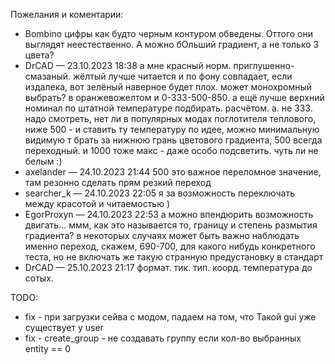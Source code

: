 Пожелания и коментарии:
- Bombino 
цифры как будто черным контуром обведены. Оттого они выглядят неестественно. 
А можно бОльший градиент, а не только 3 цвета?
- DrCAD — 23.10.2023 18:38
а мне красный норм. приглушенно-смазаный. жёлтый лучше читается и по фону совпадает, если издалека, вот зелёный наверное будет плох.
может монохромный выбрать? в оранжевожелтом
и 0-333-500-850. а ещё лучше верхний номинал по штатной температуре подбирать. расчётом.
а. не 333. надо смотреть, нет ли в популярных модах поглотителя теплового, ниже 500 - и ставить ту температуру
по идее, можно минимальную видимую т брать за нижнюю грань цветового градиента, 500 всегда переходный. и 1000 тоже макс - даже особо подсветить. чуть ли не белым :)
- axelander — 24.10.2023 21:44
500 это важное переломное значение, там резонно сделать прям резкий переход 
- searcher_k — 24.10.2023 22:05
я за возможность переключать между красотой и читаемостью )
- EgorProxyn — 24.10.2023 22:53
а можно впендюрить возможность двигать... ммм, как это называется то, границу и степень размытия градиента?
в некоторых случаях может быть важно наблюдать именно переход, скажем, 690-700, для какого нибудь конкретного теста, но не включать же такую странную предустановку в стандарт
- DrCAD — 25.10.2023 21:17
формат. тик. тип. коорд. температура до сотых.


TODO:
- fix - при загрузки сейва с модом, падаем на том, что Такой gui уже существует у user
- fix - create_group - не создавать группу если кол-во выбранных entity == 0